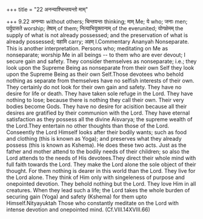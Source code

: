 +++
title = "22 अनन्याश्चिन्तयन्तो माम्"

+++
9.22 अनन्याः without others; चिन्तयन्तः thinking; माम् Me; ये who; जनाः
men; पर्युपासते worship; तेषाम् of them; नित्याभियुक्तानाम् of the
everunited; योगक्षेमम् the supply of what is not already possessed; and
the preservation of what is already possessed; वहामि carry; अहम्
I.Commentary Ananyah Nonseparate. This is another interpretation.
Persons who; meditating on Me as nonseparate; worship Me in all beings
-- to them who are ever devout; I secure gain and safety. They consider
themselves as nonseparate; i.e.; they look upon the Supreme Being as
nonseparate from their own Self they look upon the Supreme Being as
their own Self.Those devotees who behold nothing as separate from
themselves have no selfish interests of their own. They certainly do not
look for their own gain and safety. They have no desire for life or
death. They have taken sole refuge in the Lord. They have nothing to
lose; because there is nothing they call their own. Their very bodies
become Gods. They have no desire for acisition because all their desires
are gratified by their communion with the Lord. They have eternal
satisfaction as they possess all the divine Aisvarya; the supreme wealth
of the Lord.They entertain no other thoughts than those of the Lord.
Conseently the Lord Himself looks after their bodily wants; such as food
and clothing (this is known as Yoga); and preserves what they already
possess (this is known as Kshema). He does these two acts. Just as the
father and mother attend to the bodily needs of their children; so also
the Lord attends to the needs of His devotees.They direct their whole
mind with full faith towards the Lord. They make the Lord alone the sole
object of their thought. For them nothing is dearer in this world than
the Lord. They live for the Lord alone. They think of Him only with
singeleness of purpose and onepointed devotion. They behold nothing but
the Lord. They love Him in all creatures. When they lead such a life;
the Lord takes the whole burden of securing gain (Yoga) and safety
(Kshema) for them upto Himself.Nityayuktah Those who constantly meditate
on the Lord with intense devotion and onepointed mind.
(Cf.VIII.14XVIII.66)

